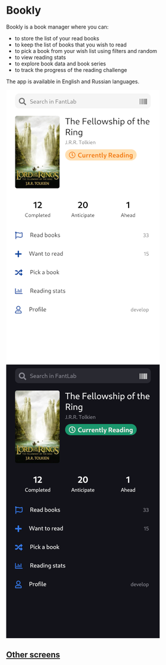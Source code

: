 # Bookly

Bookly is a book manager where you can:

- to store the list of your read books
- to keep the list of books that you wish to read
- to pick a book from your wish list using filters and random
- to view reading stats
- to explore book data and book series
- to track the progress of the reading challenge

The app is available in English and Russian languages.

![Home screen](./dev-tools/docs/home.png)
![Home screen dark](./dev-tools/docs/home-dark.png)

## [Other screens](./dev-tools/docs/screens.md)
